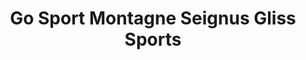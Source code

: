 ---
title: "Go Sport Montagne Seignus Gliss Sports"
url: /allos/go-sport-montagne-seignus-gliss-sports/
shop: Sport
---